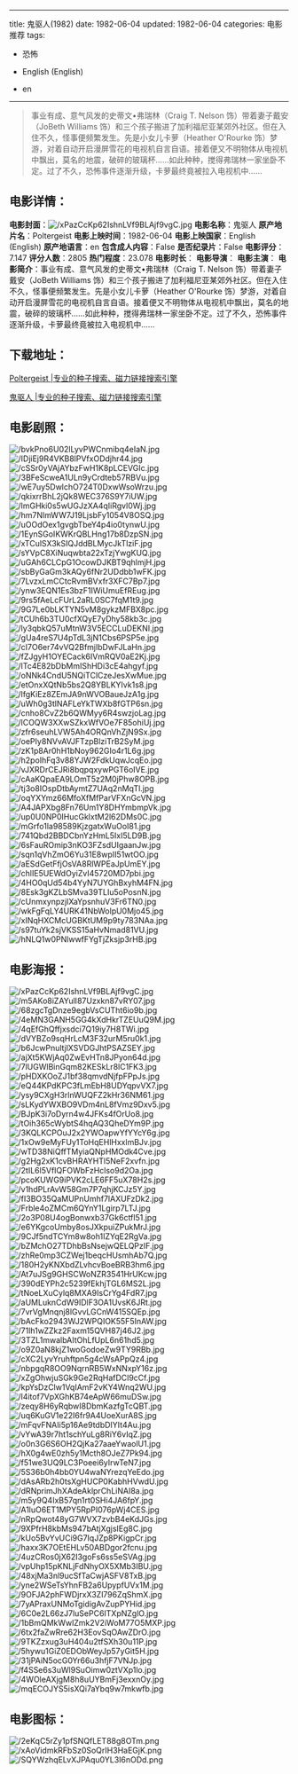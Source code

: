
---
title: 鬼驱人(1982)
date: 1982-06-04
updated: 1982-06-04
categories: 电影推荐
tags:
- 恐怖

- English (English)
- en
---


> 事业有成、意气风发的史蒂文•弗瑞林（Craig T. Nelson 饰）带着妻子戴安（JoBeth Williams 饰）和三个孩子搬进了加利福尼亚某郊外社区。但在入住不久，怪事便频繁发生。先是小女儿卡萝（Heather O'Rourke 饰）梦游，对着自动开启漫屏雪花的电视机自言自语。接着便又不明物体从电视机中飘出，莫名的地震，破碎的玻璃杯……如此种种，搅得弗瑞林一家坐卧不定。过了不久，恐怖事件逐渐升级，卡萝最终竟被拉入电视机中……

## **电影详情**：

**电影封面**：<img src="https://image.tmdb.org/t/p/w200/xPazCcKp62IshnLVf9BLAjf9vgC.jpg" alt="/xPazCcKp62IshnLVf9BLAjf9vgC.jpg" title="/xPazCcKp62IshnLVf9BLAjf9vgC.jpg">
**电影名称**：鬼驱人
**原产地片名**：Poltergeist
**电影上映时间**：1982-06-04
**电影上映国家**：English (English)
**原产地语言**：en
**包含成人内容**：False
**是否纪录片**：False
**电影评分**：7.147
**评分人数**：2805
**热门程度**：23.078
**电影时长**：
**电影导演**：
**电影主演**：
**电影简介**：事业有成、意气风发的史蒂文•弗瑞林（Craig T. Nelson 饰）带着妻子戴安（JoBeth Williams 饰）和三个孩子搬进了加利福尼亚某郊外社区。但在入住不久，怪事便频繁发生。先是小女儿卡萝（Heather O'Rourke 饰）梦游，对着自动开启漫屏雪花的电视机自言自语。接着便又不明物体从电视机中飘出，莫名的地震，破碎的玻璃杯……如此种种，搅得弗瑞林一家坐卧不定。过了不久，恐怖事件逐渐升级，卡萝最终竟被拉入电视机中……

## **下载地址**：
[Poltergeist |专业的种子搜索、磁力链接搜索引擎](https://movie.amd794.com:2083/?search=Poltergeist&ordering=&mode=match_phrase&page_size=10&page=1)

[鬼驱人 |专业的种子搜索、磁力链接搜索引擎](https://movie.amd794.com:2083/?search=%E9%AC%BC%E9%A9%B1%E4%BA%BA&ordering=&mode=match_phrase&page_size=10&page=1)
 

## **电影剧照**：
<img src="https://image.tmdb.org/t/p/original/bvkPno6U02lLyvPWCnmibq4eIaN.jpg" alt="/bvkPno6U02lLyvPWCnmibq4eIaN.jpg" title="/bvkPno6U02lLyvPWCnmibq4eIaN.jpg"><img src="https://image.tmdb.org/t/p/original/IDjiEj9R4VKB8lPVfxODdjhr44.jpg" alt="/IDjiEj9R4VKB8lPVfxODdjhr44.jpg" title="/IDjiEj9R4VKB8lPVfxODdjhr44.jpg"><img src="https://image.tmdb.org/t/p/original/cSSr0yVAjAYbzFwH1K8pLCEVGIc.jpg" alt="/cSSr0yVAjAYbzFwH1K8pLCEVGIc.jpg" title="/cSSr0yVAjAYbzFwH1K8pLCEVGIc.jpg"><img src="https://image.tmdb.org/t/p/original/3BFeScweA1ULn9yCrdteb57RBVu.jpg" alt="/3BFeScweA1ULn9yCrdteb57RBVu.jpg" title="/3BFeScweA1ULn9yCrdteb57RBVu.jpg"><img src="https://image.tmdb.org/t/p/original/wE7uy5DwlchO724T0DxwWsoWrzu.jpg" alt="/wE7uy5DwlchO724T0DxwWsoWrzu.jpg" title="/wE7uy5DwlchO724T0DxwWsoWrzu.jpg"><img src="https://image.tmdb.org/t/p/original/qkixrrBhL2jQk8WEC376S9Y7iUW.jpg" alt="/qkixrrBhL2jQk8WEC376S9Y7iUW.jpg" title="/qkixrrBhL2jQk8WEC376S9Y7iUW.jpg"><img src="https://image.tmdb.org/t/p/original/lmGHki0s5wUGJzXA4qIiRgvl0Wj.jpg" alt="/lmGHki0s5wUGJzXA4qIiRgvl0Wj.jpg" title="/lmGHki0s5wUGJzXA4qIiRgvl0Wj.jpg"><img src="https://image.tmdb.org/t/p/original/hm7NlmWW7J19LjsbFy1054V8OSQ.jpg" alt="/hm7NlmWW7J19LjsbFy1054V8OSQ.jpg" title="/hm7NlmWW7J19LjsbFy1054V8OSQ.jpg"><img src="https://image.tmdb.org/t/p/original/uOOdOex1gvgbTbeY4p4io0tynwU.jpg" alt="/uOOdOex1gvgbTbeY4p4io0tynwU.jpg" title="/uOOdOex1gvgbTbeY4p4io0tynwU.jpg"><img src="https://image.tmdb.org/t/p/original/1EynSGoIKWKrQBLHng17b8DzpSN.jpg" alt="/1EynSGoIKWKrQBLHng17b8DzpSN.jpg" title="/1EynSGoIKWKrQBLHng17b8DzpSN.jpg"><img src="https://image.tmdb.org/t/p/original/xTCulSX3kSIQJddBLMycJkTlziF.jpg" alt="/xTCulSX3kSIQJddBLMycJkTlziF.jpg" title="/xTCulSX3kSIQJddBLMycJkTlziF.jpg"><img src="https://image.tmdb.org/t/p/original/sYVpC8XiNuqwbta22xTzjYwgKUQ.jpg" alt="/sYVpC8XiNuqwbta22xTzjYwgKUQ.jpg" title="/sYVpC8XiNuqwbta22xTzjYwgKUQ.jpg"><img src="https://image.tmdb.org/t/p/original/uGAh6CLCpG1OcowDJKBT9qhlmjH.jpg" alt="/uGAh6CLCpG1OcowDJKBT9qhlmjH.jpg" title="/uGAh6CLCpG1OcowDJKBT9qhlmjH.jpg"><img src="https://image.tmdb.org/t/p/original/sbByGaGm3kAQy6fNr2UDdbb1wFK.jpg" alt="/sbByGaGm3kAQy6fNr2UDdbb1wFK.jpg" title="/sbByGaGm3kAQy6fNr2UDdbb1wFK.jpg"><img src="https://image.tmdb.org/t/p/original/7LvzxLmCCtcRvmBVxfr3XFC7Bp7.jpg" alt="/7LvzxLmCCtcRvmBVxfr3XFC7Bp7.jpg" title="/7LvzxLmCCtcRvmBVxfr3XFC7Bp7.jpg"><img src="https://image.tmdb.org/t/p/original/ynw3EQN1Es3bzF1IWiUmuEfREug.jpg" alt="/ynw3EQN1Es3bzF1IWiUmuEfREug.jpg" title="/ynw3EQN1Es3bzF1IWiUmuEfREug.jpg"><img src="https://image.tmdb.org/t/p/original/9rs5fAeLcFUrL2aRL0SC7fqM1t9.jpg" alt="/9rs5fAeLcFUrL2aRL0SC7fqM1t9.jpg" title="/9rs5fAeLcFUrL2aRL0SC7fqM1t9.jpg"><img src="https://image.tmdb.org/t/p/original/9G7Le0bLKTYN5vM8gykzMFBX8pc.jpg" alt="/9G7Le0bLKTYN5vM8gykzMFBX8pc.jpg" title="/9G7Le0bLKTYN5vM8gykzMFBX8pc.jpg"><img src="https://image.tmdb.org/t/p/original/tCUh6b3TU0cfXQyE7yDhy58kb3c.jpg" alt="/tCUh6b3TU0cfXQyE7yDhy58kb3c.jpg" title="/tCUh6b3TU0cfXQyE7yDhy58kb3c.jpg"><img src="https://image.tmdb.org/t/p/original/ly3qbkQ57uMtnW3V5ECCLuDEKNI.jpg" alt="/ly3qbkQ57uMtnW3V5ECCLuDEKNI.jpg" title="/ly3qbkQ57uMtnW3V5ECCLuDEKNI.jpg"><img src="https://image.tmdb.org/t/p/original/gUa4reS7U4pTdL3jN1Cbs6PSP5e.jpg" alt="/gUa4reS7U4pTdL3jN1Cbs6PSP5e.jpg" title="/gUa4reS7U4pTdL3jN1Cbs6PSP5e.jpg"><img src="https://image.tmdb.org/t/p/original/cI7O6er74vVQ2BfmjlbDwFJLaHn.jpg" alt="/cI7O6er74vVQ2BfmjlbDwFJLaHn.jpg" title="/cI7O6er74vVQ2BfmjlbDwFJLaHn.jpg"><img src="https://image.tmdb.org/t/p/original/fZJgyH1OYECack6IVmRQV0aE2Kj.jpg" alt="/fZJgyH1OYECack6IVmRQV0aE2Kj.jpg" title="/fZJgyH1OYECack6IVmRQV0aE2Kj.jpg"><img src="https://image.tmdb.org/t/p/original/lTc4E82bDbMmIShHDi3cE4ahgyf.jpg" alt="/lTc4E82bDbMmIShHDi3cE4ahgyf.jpg" title="/lTc4E82bDbMmIShHDi3cE4ahgyf.jpg"><img src="https://image.tmdb.org/t/p/original/oNNk4CndU5NQiTClCzeJesXwMue.jpg" alt="/oNNk4CndU5NQiTClCzeJesXwMue.jpg" title="/oNNk4CndU5NQiTClCzeJesXwMue.jpg"><img src="https://image.tmdb.org/t/p/original/etOnxXQtNb5bs2Q8YBLKYIvk1s8.jpg" alt="/etOnxXQtNb5bs2Q8YBLKYIvk1s8.jpg" title="/etOnxXQtNb5bs2Q8YBLKYIvk1s8.jpg"><img src="https://image.tmdb.org/t/p/original/lfgKiEz8ZEmJA9nWVOBaueJzA1g.jpg" alt="/lfgKiEz8ZEmJA9nWVOBaueJzA1g.jpg" title="/lfgKiEz8ZEmJA9nWVOBaueJzA1g.jpg"><img src="https://image.tmdb.org/t/p/original/uWh0g3tlNAFLeYkTWXb8fGTP6sn.jpg" alt="/uWh0g3tlNAFLeYkTWXb8fGTP6sn.jpg" title="/uWh0g3tlNAFLeYkTWXb8fGTP6sn.jpg"><img src="https://image.tmdb.org/t/p/original/cnho8CvZ2b6QWMyy6R4swzjoLag.jpg" alt="/cnho8CvZ2b6QWMyy6R4swzjoLag.jpg" title="/cnho8CvZ2b6QWMyy6R4swzjoLag.jpg"><img src="https://image.tmdb.org/t/p/original/lCOQW3XXwSZkxWfVOe7F85ohiUj.jpg" alt="/lCOQW3XXwSZkxWfVOe7F85ohiUj.jpg" title="/lCOQW3XXwSZkxWfVOe7F85ohiUj.jpg"><img src="https://image.tmdb.org/t/p/original/zfr6seuhLVW5Ah4ORQnVhZjN9Sx.jpg" alt="/zfr6seuhLVW5Ah4ORQnVhZjN9Sx.jpg" title="/zfr6seuhLVW5Ah4ORQnVhZjN9Sx.jpg"><img src="https://image.tmdb.org/t/p/original/oePIy8NVvAVJFTzpBlziTrB2SyM.jpg" alt="/oePIy8NVvAVJFTzpBlziTrB2SyM.jpg" title="/oePIy8NVvAVJFTzpBlziTrB2SyM.jpg"><img src="https://image.tmdb.org/t/p/original/zK1p8Ar0hH1bNoy962GIo4r1L6g.jpg" alt="/zK1p8Ar0hH1bNoy962GIo4r1L6g.jpg" title="/zK1p8Ar0hH1bNoy962GIo4r1L6g.jpg"><img src="https://image.tmdb.org/t/p/original/h2poIhFq3v88YJW2FdkUqwJcqEo.jpg" alt="/h2poIhFq3v88YJW2FdkUqwJcqEo.jpg" title="/h2poIhFq3v88YJW2FdkUqwJcqEo.jpg"><img src="https://image.tmdb.org/t/p/original/vJXRDrCEJRi8bqpqxywPGT6oIVE.jpg" alt="/vJXRDrCEJRi8bqpqxywPGT6oIVE.jpg" title="/vJXRDrCEJRi8bqpqxywPGT6oIVE.jpg"><img src="https://image.tmdb.org/t/p/original/cAaKQpaEA9LOmT5z2M0jPhw8OPB.jpg" alt="/cAaKQpaEA9LOmT5z2M0jPhw8OPB.jpg" title="/cAaKQpaEA9LOmT5z2M0jPhw8OPB.jpg"><img src="https://image.tmdb.org/t/p/original/tj3o8IOspDtbAymtZ7UAq2nMqTl.jpg" alt="/tj3o8IOspDtbAymtZ7UAq2nMqTl.jpg" title="/tj3o8IOspDtbAymtZ7UAq2nMqTl.jpg"><img src="https://image.tmdb.org/t/p/original/oqYXYmz66MfoXfMfParVFXnGcVN.jpg" alt="/oqYXYmz66MfoXfMfParVFXnGcVN.jpg" title="/oqYXYmz66MfoXfMfParVFXnGcVN.jpg"><img src="https://image.tmdb.org/t/p/original/A4JAPXbg8Fn76Um1Y8DHYmbmpVk.jpg" alt="/A4JAPXbg8Fn76Um1Y8DHYmbmpVk.jpg" title="/A4JAPXbg8Fn76Um1Y8DHYmbmpVk.jpg"><img src="https://image.tmdb.org/t/p/original/up0U0NP0IHucGklxtM2l62DMs0C.jpg" alt="/up0U0NP0IHucGklxtM2l62DMs0C.jpg" title="/up0U0NP0IHucGklxtM2l62DMs0C.jpg"><img src="https://image.tmdb.org/t/p/original/mGrfo1la98589KjzgatxWuOoI81.jpg" alt="/mGrfo1la98589KjzgatxWuOoI81.jpg" title="/mGrfo1la98589KjzgatxWuOoI81.jpg"><img src="https://image.tmdb.org/t/p/original/741Qbd2BBDCbnYzHmL5IxI5LD9B.jpg" alt="/741Qbd2BBDCbnYzHmL5IxI5LD9B.jpg" title="/741Qbd2BBDCbnYzHmL5IxI5LD9B.jpg"><img src="https://image.tmdb.org/t/p/original/6sFauROmip3nKO3FZsdUIgaanJw.jpg" alt="/6sFauROmip3nKO3FZsdUIgaanJw.jpg" title="/6sFauROmip3nKO3FZsdUIgaanJw.jpg"><img src="https://image.tmdb.org/t/p/original/sqn1qVhZmO6Yu31E8wpII51wtOO.jpg" alt="/sqn1qVhZmO6Yu31E8wpII51wtOO.jpg" title="/sqn1qVhZmO6Yu31E8wpII51wtOO.jpg"><img src="https://image.tmdb.org/t/p/original/aESdGetFfjOsVA8RlWPEaJpUmEY.jpg" alt="/aESdGetFfjOsVA8RlWPEaJpUmEY.jpg" title="/aESdGetFfjOsVA8RlWPEaJpUmEY.jpg"><img src="https://image.tmdb.org/t/p/original/chlIE5UEWdOyiZvI45720MD7pbi.jpg" alt="/chlIE5UEWdOyiZvI45720MD7pbi.jpg" title="/chlIE5UEWdOyiZvI45720MD7pbi.jpg"><img src="https://image.tmdb.org/t/p/original/4HO0qUd54b4YyN7UYGhBxyhM4FN.jpg" alt="/4HO0qUd54b4YyN7UYGhBxyhM4FN.jpg" title="/4HO0qUd54b4YyN7UYGhBxyhM4FN.jpg"><img src="https://image.tmdb.org/t/p/original/8Esk3gKZLbSMva39TLIu5oPosnN.jpg" alt="/8Esk3gKZLbSMva39TLIu5oPosnN.jpg" title="/8Esk3gKZLbSMva39TLIu5oPosnN.jpg"><img src="https://image.tmdb.org/t/p/original/cUnmxynpzjIXaYpsnhuV3Fr6TN0.jpg" alt="/cUnmxynpzjIXaYpsnhuV3Fr6TN0.jpg" title="/cUnmxynpzjIXaYpsnhuV3Fr6TN0.jpg"><img src="https://image.tmdb.org/t/p/original/wkFgFqLY4URK41NbWolpU0Mjo45.jpg" alt="/wkFgFqLY4URK41NbWolpU0Mjo45.jpg" title="/wkFgFqLY4URK41NbWolpU0Mjo45.jpg"><img src="https://image.tmdb.org/t/p/original/xINqHXCMcUGBKtUM9p9ty783NAa.jpg" alt="/xINqHXCMcUGBKtUM9p9ty783NAa.jpg" title="/xINqHXCMcUGBKtUM9p9ty783NAa.jpg"><img src="https://image.tmdb.org/t/p/original/s97tuYk2sjVKSS15aHvNmad81VU.jpg" alt="/s97tuYk2sjVKSS15aHvNmad81VU.jpg" title="/s97tuYk2sjVKSS15aHvNmad81VU.jpg"><img src="https://image.tmdb.org/t/p/original/hNLQ1w0PNlwwfFYgTjZksjp3rHB.jpg" alt="/hNLQ1w0PNlwwfFYgTjZksjp3rHB.jpg" title="/hNLQ1w0PNlwwfFYgTjZksjp3rHB.jpg">

## **电影海报**：
<img src="https://image.tmdb.org/t/p/original/xPazCcKp62IshnLVf9BLAjf9vgC.jpg" alt="/xPazCcKp62IshnLVf9BLAjf9vgC.jpg" title="/xPazCcKp62IshnLVf9BLAjf9vgC.jpg"><img src="https://image.tmdb.org/t/p/original/m5AKo8iZAYulI87Uzxkn87vRY07.jpg" alt="/m5AKo8iZAYulI87Uzxkn87vRY07.jpg" title="/m5AKo8iZAYulI87Uzxkn87vRY07.jpg"><img src="https://image.tmdb.org/t/p/original/68zgcTgDnze9egbVsCUTht6io9b.jpg" alt="/68zgcTgDnze9egbVsCUTht6io9b.jpg" title="/68zgcTgDnze9egbVsCUTht6io9b.jpg"><img src="https://image.tmdb.org/t/p/original/4eMN3GANH5GG4kXdHkrTZEUuQ9M.jpg" alt="/4eMN3GANH5GG4kXdHkrTZEUuQ9M.jpg" title="/4eMN3GANH5GG4kXdHkrTZEUuQ9M.jpg"><img src="https://image.tmdb.org/t/p/original/4qEfGhQffjxsdci7Q19iy7H8TWi.jpg" alt="/4qEfGhQffjxsdci7Q19iy7H8TWi.jpg" title="/4qEfGhQffjxsdci7Q19iy7H8TWi.jpg"><img src="https://image.tmdb.org/t/p/original/dVYBZo9sqHrLcM3F32urM5ru0k1.jpg" alt="/dVYBZo9sqHrLcM3F32urM5ru0k1.jpg" title="/dVYBZo9sqHrLcM3F32urM5ru0k1.jpg"><img src="https://image.tmdb.org/t/p/original/b6JcwPnultjlXSVDGJhtPSAZSEY.jpg" alt="/b6JcwPnultjlXSVDGJhtPSAZSEY.jpg" title="/b6JcwPnultjlXSVDGJhtPSAZSEY.jpg"><img src="https://image.tmdb.org/t/p/original/ajXt5KWjAq0ZwEvHTn8JPyon64d.jpg" alt="/ajXt5KWjAq0ZwEvHTn8JPyon64d.jpg" title="/ajXt5KWjAq0ZwEvHTn8JPyon64d.jpg"><img src="https://image.tmdb.org/t/p/original/7lUGWlBinGqm82KESkLr8lC1FK3.jpg" alt="/7lUGWlBinGqm82KESkLr8lC1FK3.jpg" title="/7lUGWlBinGqm82KESkLr8lC1FK3.jpg"><img src="https://image.tmdb.org/t/p/original/pHDXKOoZJ1bf38qmvdNjfpFPpJs.jpg" alt="/pHDXKOoZJ1bf38qmvdNjfpFPpJs.jpg" title="/pHDXKOoZJ1bf38qmvdNjfpFPpJs.jpg"><img src="https://image.tmdb.org/t/p/original/eQ44KPdKPC3fLmEbH8UDYqpvVX7.jpg" alt="/eQ44KPdKPC3fLmEbH8UDYqpvVX7.jpg" title="/eQ44KPdKPC3fLmEbH8UDYqpvVX7.jpg"><img src="https://image.tmdb.org/t/p/original/ysy9CXgH3rlnWUQFZ2kHr36NM61.jpg" alt="/ysy9CXgH3rlnWUQFZ2kHr36NM61.jpg" title="/ysy9CXgH3rlnWUQFZ2kHr36NM61.jpg"><img src="https://image.tmdb.org/t/p/original/sLKydYWXBO9VDm4nL8fVmz9Dxv5.jpg" alt="/sLKydYWXBO9VDm4nL8fVmz9Dxv5.jpg" title="/sLKydYWXBO9VDm4nL8fVmz9Dxv5.jpg"><img src="https://image.tmdb.org/t/p/original/BJpK3i7oDyrn4w4JFKs4fOrUo8.jpg" alt="/BJpK3i7oDyrn4w4JFKs4fOrUo8.jpg" title="/BJpK3i7oDyrn4w4JFKs4fOrUo8.jpg"><img src="https://image.tmdb.org/t/p/original/tOih365cWybtS4hqAQ3QheDYm9P.jpg" alt="/tOih365cWybtS4hqAQ3QheDYm9P.jpg" title="/tOih365cWybtS4hqAQ3QheDYm9P.jpg"><img src="https://image.tmdb.org/t/p/original/3KQLKCPOuJ2x2YWOapwYfYYcY6g.jpg" alt="/3KQLKCPOuJ2x2YWOapwYfYYcY6g.jpg" title="/3KQLKCPOuJ2x2YWOapwYfYYcY6g.jpg"><img src="https://image.tmdb.org/t/p/original/1xOw9eMyFUy1ToHqEHlHxxlmBJv.jpg" alt="/1xOw9eMyFUy1ToHqEHlHxxlmBJv.jpg" title="/1xOw9eMyFUy1ToHqEHlHxxlmBJv.jpg"><img src="https://image.tmdb.org/t/p/original/wTD38NiQffTMyiaQNpHMOdk4Cve.jpg" alt="/wTD38NiQffTMyiaQNpHMOdk4Cve.jpg" title="/wTD38NiQffTMyiaQNpHMOdk4Cve.jpg"><img src="https://image.tmdb.org/t/p/original/g2Hg2xK1cvBHRAYHTl5NeF2xvfn.jpg" alt="/g2Hg2xK1cvBHRAYHTl5NeF2xvfn.jpg" title="/g2Hg2xK1cvBHRAYHTl5NeF2xvfn.jpg"><img src="https://image.tmdb.org/t/p/original/2tIL6l5VfIQFOWbFzHclso9d2Oa.jpg" alt="/2tIL6l5VfIQFOWbFzHclso9d2Oa.jpg" title="/2tIL6l5VfIQFOWbFzHclso9d2Oa.jpg"><img src="https://image.tmdb.org/t/p/original/pcoKUWG9iPVK2cLE6FF5uX78H2s.jpg" alt="/pcoKUWG9iPVK2cLE6FF5uX78H2s.jpg" title="/pcoKUWG9iPVK2cLE6FF5uX78H2s.jpg"><img src="https://image.tmdb.org/t/p/original/v1hdPLrAvW58Gm7P7qhjKCJz5Y.jpg" alt="/v1hdPLrAvW58Gm7P7qhjKCJz5Y.jpg" title="/v1hdPLrAvW58Gm7P7qhjKCJz5Y.jpg"><img src="https://image.tmdb.org/t/p/original/fI3BO35QaMUPnUmhf7lAXUFzDk2.jpg" alt="/fI3BO35QaMUPnUmhf7lAXUFzDk2.jpg" title="/fI3BO35QaMUPnUmhf7lAXUFzDk2.jpg"><img src="https://image.tmdb.org/t/p/original/Frble4oZMCm6QYnY1Lgirp7LTJ.jpg" alt="/Frble4oZMCm6QYnY1Lgirp7LTJ.jpg" title="/Frble4oZMCm6QYnY1Lgirp7LTJ.jpg"><img src="https://image.tmdb.org/t/p/original/2o3P08U4ogBonwxb37Gk6ctfl51.jpg" alt="/2o3P08U4ogBonwxb37Gk6ctfl51.jpg" title="/2o3P08U4ogBonwxb37Gk6ctfl51.jpg"><img src="https://image.tmdb.org/t/p/original/e6YKgcoUmby8osJXkpuiZPukMrJ.jpg" alt="/e6YKgcoUmby8osJXkpuiZPukMrJ.jpg" title="/e6YKgcoUmby8osJXkpuiZPukMrJ.jpg"><img src="https://image.tmdb.org/t/p/original/9CJf5ndTCYm8w8oh1IZYqE2RgVa.jpg" alt="/9CJf5ndTCYm8w8oh1IZYqE2RgVa.jpg" title="/9CJf5ndTCYm8w8oh1IZYqE2RgVa.jpg"><img src="https://image.tmdb.org/t/p/original/bZMchO27TDhbBsNsejwQELQPzIF.jpg" alt="/bZMchO27TDhbBsNsejwQELQPzIF.jpg" title="/bZMchO27TDhbBsNsejwQELQPzIF.jpg"><img src="https://image.tmdb.org/t/p/original/zhRe0mp3CZWej1beqcHUsmhAb7Q.jpg" alt="/zhRe0mp3CZWej1beqcHUsmhAb7Q.jpg" title="/zhRe0mp3CZWej1beqcHUsmhAb7Q.jpg"><img src="https://image.tmdb.org/t/p/original/180H2yKNXbdZLvhcvBoeBRB3hm6.jpg" alt="/180H2yKNXbdZLvhcvBoeBRB3hm6.jpg" title="/180H2yKNXbdZLvhcvBoeBRB3hm6.jpg"><img src="https://image.tmdb.org/t/p/original/At7uJSg9GHSCWoNZR3541HrUKcw.jpg" alt="/At7uJSg9GHSCWoNZR3541HrUKcw.jpg" title="/At7uJSg9GHSCWoNZR3541HrUKcw.jpg"><img src="https://image.tmdb.org/t/p/original/390dEYPh2c5239fEkhjTGL6MS2L.jpg" alt="/390dEYPh2c5239fEkhjTGL6MS2L.jpg" title="/390dEYPh2c5239fEkhjTGL6MS2L.jpg"><img src="https://image.tmdb.org/t/p/original/tNoeLXuCylq8MXA9IsCrYg4FdR7.jpg" alt="/tNoeLXuCylq8MXA9IsCrYg4FdR7.jpg" title="/tNoeLXuCylq8MXA9IsCrYg4FdR7.jpg"><img src="https://image.tmdb.org/t/p/original/aUMLuknCdW9IDlF3OA1UvsK6JRt.jpg" alt="/aUMLuknCdW9IDlF3OA1UvsK6JRt.jpg" title="/aUMLuknCdW9IDlF3OA1UvsK6JRt.jpg"><img src="https://image.tmdb.org/t/p/original/7vrVgMnqnj8lGvvLGCnW415SQEp.jpg" alt="/7vrVgMnqnj8lGvvLGCnW415SQEp.jpg" title="/7vrVgMnqnj8lGvvLGCnW415SQEp.jpg"><img src="https://image.tmdb.org/t/p/original/bAcFko2943WJ2WPQIOK55F5InAW.jpg" alt="/bAcFko2943WJ2WPQIOK55F5InAW.jpg" title="/bAcFko2943WJ2WPQIOK55F5InAW.jpg"><img src="https://image.tmdb.org/t/p/original/71lh1wZZkz2Faxm15QVH87j46J2.jpg" alt="/71lh1wZZkz2Faxm15QVH87j46J2.jpg" title="/71lh1wZZkz2Faxm15QVH87j46J2.jpg"><img src="https://image.tmdb.org/t/p/original/3TZL1mwalbAItOhLfUpL6n61hd5.jpg" alt="/3TZL1mwalbAItOhLfUpL6n61hd5.jpg" title="/3TZL1mwalbAItOhLfUpL6n61hd5.jpg"><img src="https://image.tmdb.org/t/p/original/o9Z0aN8kjZ1woGodoeZw9TY9RBb.jpg" alt="/o9Z0aN8kjZ1woGodoeZw9TY9RBb.jpg" title="/o9Z0aN8kjZ1woGodoeZw9TY9RBb.jpg"><img src="https://image.tmdb.org/t/p/original/cXC2LyvYruhftpn5g4cWsAPpQz4.jpg" alt="/cXC2LyvYruhftpn5g4cWsAPpQz4.jpg" title="/cXC2LyvYruhftpn5g4cWsAPpQz4.jpg"><img src="https://image.tmdb.org/t/p/original/nbpgqR8OO9NqrnRB5WxNNxpY16z.jpg" alt="/nbpgqR8OO9NqrnRB5WxNNxpY16z.jpg" title="/nbpgqR8OO9NqrnRB5WxNNxpY16z.jpg"><img src="https://image.tmdb.org/t/p/original/xZgOhwjuSGk9Ge2RqHafDCl9cCf.jpg" alt="/xZgOhwjuSGk9Ge2RqHafDCl9cCf.jpg" title="/xZgOhwjuSGk9Ge2RqHafDCl9cCf.jpg"><img src="https://image.tmdb.org/t/p/original/kpYsDzClw1VqIAmF2vKY4Wnq2WU.jpg" alt="/kpYsDzClw1VqIAmF2vKY4Wnq2WU.jpg" title="/kpYsDzClw1VqIAmF2vKY4Wnq2WU.jpg"><img src="https://image.tmdb.org/t/p/original/l4itof7VpXGhKB74eApW66muDSw.jpg" alt="/l4itof7VpXGhKB74eApW66muDSw.jpg" title="/l4itof7VpXGhKB74eApW66muDSw.jpg"><img src="https://image.tmdb.org/t/p/original/zeqy8H6yRqbwI8DbmKazfgTcQBT.jpg" alt="/zeqy8H6yRqbwI8DbmKazfgTcQBT.jpg" title="/zeqy8H6yRqbwI8DbmKazfgTcQBT.jpg"><img src="https://image.tmdb.org/t/p/original/uq6KuGV1e22I6fr9A4UoeXurA8S.jpg" alt="/uq6KuGV1e22I6fr9A4UoeXurA8S.jpg" title="/uq6KuGV1e22I6fr9A4UoeXurA8S.jpg"><img src="https://image.tmdb.org/t/p/original/mFqvFNAIi5p16Ae9tdbDIYIt4Au.jpg" alt="/mFqvFNAIi5p16Ae9tdbDIYIt4Au.jpg" title="/mFqvFNAIi5p16Ae9tdbDIYIt4Au.jpg"><img src="https://image.tmdb.org/t/p/original/vYwA39r7ht1schYuLg8RiY6vIqZ.jpg" alt="/vYwA39r7ht1schYuLg8RiY6vIqZ.jpg" title="/vYwA39r7ht1schYuLg8RiY6vIqZ.jpg"><img src="https://image.tmdb.org/t/p/original/o0n3G6S6OH2QjKa27aaeYwaolU1.jpg" alt="/o0n3G6S6OH2QjKa27aaeYwaolU1.jpg" title="/o0n3G6S6OH2QjKa27aaeYwaolU1.jpg"><img src="https://image.tmdb.org/t/p/original/hX0g4wE0zh5y1Mcth8OJeZ7Pk94.jpg" alt="/hX0g4wE0zh5y1Mcth8OJeZ7Pk94.jpg" title="/hX0g4wE0zh5y1Mcth8OJeZ7Pk94.jpg"><img src="https://image.tmdb.org/t/p/original/f51we3UQ9LC3Poeei6yIrwTeN7.jpg" alt="/f51we3UQ9LC3Poeei6yIrwTeN7.jpg" title="/f51we3UQ9LC3Poeei6yIrwTeN7.jpg"><img src="https://image.tmdb.org/t/p/original/5S36b0h4bb0YU4waNYrezqYeEdo.jpg" alt="/5S36b0h4bb0YU4waNYrezqYeEdo.jpg" title="/5S36b0h4bb0YU4waNYrezqYeEdo.jpg"><img src="https://image.tmdb.org/t/p/original/dAsARb2h0tsXgHUCP0KabhHVwdU.jpg" alt="/dAsARb2h0tsXgHUCP0KabhHVwdU.jpg" title="/dAsARb2h0tsXgHUCP0KabhHVwdU.jpg"><img src="https://image.tmdb.org/t/p/original/dRNprimJhXAdeAklprChLiNAI8a.jpg" alt="/dRNprimJhXAdeAklprChLiNAI8a.jpg" title="/dRNprimJhXAdeAklprChLiNAI8a.jpg"><img src="https://image.tmdb.org/t/p/original/m5y9Q4IxB57qn1rt0SHi4JA6fpY.jpg" alt="/m5y9Q4IxB57qn1rt0SHi4JA6fpY.jpg" title="/m5y9Q4IxB57qn1rt0SHi4JA6fpY.jpg"><img src="https://image.tmdb.org/t/p/original/A1luO6ET1MPY5RpPI076pWj4CES.jpg" alt="/A1luO6ET1MPY5RpPI076pWj4CES.jpg" title="/A1luO6ET1MPY5RpPI076pWj4CES.jpg"><img src="https://image.tmdb.org/t/p/original/nRpQwot48yG7WVX7zvbB4eKdJGs.jpg" alt="/nRpQwot48yG7WVX7zvbB4eKdJGs.jpg" title="/nRpQwot48yG7WVX7zvbB4eKdJGs.jpg"><img src="https://image.tmdb.org/t/p/original/9XPfrH8kbMs947bAtjXgjsIEg8C.jpg" alt="/9XPfrH8kbMs947bAtjXgjsIEg8C.jpg" title="/9XPfrH8kbMs947bAtjXgjsIEg8C.jpg"><img src="https://image.tmdb.org/t/p/original/kUo5BvYvUCi9G7IqJZp8PKigpCr.jpg" alt="/kUo5BvYvUCi9G7IqJZp8PKigpCr.jpg" title="/kUo5BvYvUCi9G7IqJZp8PKigpCr.jpg"><img src="https://image.tmdb.org/t/p/original/haxx3K7OEtEHLv50ABDgor2fcnu.jpg" alt="/haxx3K7OEtEHLv50ABDgor2fcnu.jpg" title="/haxx3K7OEtEHLv50ABDgor2fcnu.jpg"><img src="https://image.tmdb.org/t/p/original/4uzCRos0jX62I3goFs6ss5eSVAg.jpg" alt="/4uzCRos0jX62I3goFs6ss5eSVAg.jpg" title="/4uzCRos0jX62I3goFs6ss5eSVAg.jpg"><img src="https://image.tmdb.org/t/p/original/vpUhp15pKNLjFdNhyOX5XMb3IBU.jpg" alt="/vpUhp15pKNLjFdNhyOX5XMb3IBU.jpg" title="/vpUhp15pKNLjFdNhyOX5XMb3IBU.jpg"><img src="https://image.tmdb.org/t/p/original/48xjMa3nl9ucSfTaCwjASFV8TxB.jpg" alt="/48xjMa3nl9ucSfTaCwjASFV8TxB.jpg" title="/48xjMa3nl9ucSfTaCwjASFV8TxB.jpg"><img src="https://image.tmdb.org/t/p/original/yne2WSeTsYhnFB2a6UpypfUVx1M.jpg" alt="/yne2WSeTsYhnFB2a6UpypfUVx1M.jpg" title="/yne2WSeTsYhnFB2a6UpypfUVx1M.jpg"><img src="https://image.tmdb.org/t/p/original/9OFJA2phFWDjrxX3Zl796ZqShmX.jpg" alt="/9OFJA2phFWDjrxX3Zl796ZqShmX.jpg" title="/9OFJA2phFWDjrxX3Zl796ZqShmX.jpg"><img src="https://image.tmdb.org/t/p/original/7yAPraxUNMoTgidigAvZupPYHid.jpg" alt="/7yAPraxUNMoTgidigAvZupPYHid.jpg" title="/7yAPraxUNMoTgidigAvZupPYHid.jpg"><img src="https://image.tmdb.org/t/p/original/6C0e2L66zJ7luSePC6ITXpNZglO.jpg" alt="/6C0e2L66zJ7luSePC6ITXpNZglO.jpg" title="/6C0e2L66zJ7luSePC6ITXpNZglO.jpg"><img src="https://image.tmdb.org/t/p/original/1bBmQMkWwlZmk2V2iWoM77O5MXP.jpg" alt="/1bBmQMkWwlZmk2V2iWoM77O5MXP.jpg" title="/1bBmQMkWwlZmk2V2iWoM77O5MXP.jpg"><img src="https://image.tmdb.org/t/p/original/6tx2faZwRre62H3EovSqOAwZDrO.jpg" alt="/6tx2faZwRre62H3EovSqOAwZDrO.jpg" title="/6tx2faZwRre62H3EovSqOAwZDrO.jpg"><img src="https://image.tmdb.org/t/p/original/9TKZzxug3uH404u2tfSXh30u11P.jpg" alt="/9TKZzxug3uH404u2tfSXh30u11P.jpg" title="/9TKZzxug3uH404u2tfSXh30u11P.jpg"><img src="https://image.tmdb.org/t/p/original/5hywu1GiZ0EDObWeyJp57yGit5H.jpg" alt="/5hywu1GiZ0EDObWeyJp57yGit5H.jpg" title="/5hywu1GiZ0EDObWeyJp57yGit5H.jpg"><img src="https://image.tmdb.org/t/p/original/31jPAiN5ocG0Yr66u3hfjF7VNJp.jpg" alt="/31jPAiN5ocG0Yr66u3hfjF7VNJp.jpg" title="/31jPAiN5ocG0Yr66u3hfjF7VNJp.jpg"><img src="https://image.tmdb.org/t/p/original/f4SSe6s3uWl9SuOimw0ztVXp1lo.jpg" alt="/f4SSe6s3uWl9SuOimw0ztVXp1lo.jpg" title="/f4SSe6s3uWl9SuOimw0ztVXp1lo.jpg"><img src="https://image.tmdb.org/t/p/original/4WOleAXjgM8h8uUYBmFj3exxnOy.jpg" alt="/4WOleAXjgM8h8uUYBmFj3exxnOy.jpg" title="/4WOleAXjgM8h8uUYBmFj3exxnOy.jpg"><img src="https://image.tmdb.org/t/p/original/mqECOJYS5isXQi7aYbq9w7mkwfb.jpg" alt="/mqECOJYS5isXQi7aYbq9w7mkwfb.jpg" title="/mqECOJYS5isXQi7aYbq9w7mkwfb.jpg">

## **电影图标**：
<img src="https://image.tmdb.org/t/p/original/2eKqC5rZy1pfSNQfLET88g8OTm.png" alt="/2eKqC5rZy1pfSNQfLET88g8OTm.png" title="/2eKqC5rZy1pfSNQfLET88g8OTm.png"><img src="https://image.tmdb.org/t/p/original/xAoVidmkRFbSz0SoQrIH3HaEGjK.png" alt="/xAoVidmkRFbSz0SoQrIH3HaEGjK.png" title="/xAoVidmkRFbSz0SoQrIH3HaEGjK.png"><img src="https://image.tmdb.org/t/p/original/SQYWzhqELvXJPAqu0YL3I6nODd.png" alt="/SQYWzhqELvXJPAqu0YL3I6nODd.png" title="/SQYWzhqELvXJPAqu0YL3I6nODd.png">
